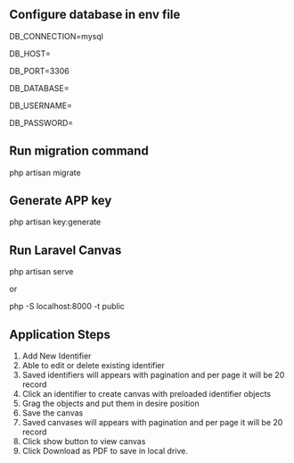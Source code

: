 ## Configure database in env file
DB_CONNECTION=mysql

DB_HOST=

DB_PORT=3306

DB_DATABASE=

DB_USERNAME=

DB_PASSWORD=

## Run migration command
php artisan migrate

## Generate APP key
php artisan key:generate

## Run Laravel Canvas
php artisan serve

or

php -S localhost:8000 -t public


## Application Steps
1. Add New Identifier
2. Able to edit or delete existing identifier
3. Saved identifiers will appears with pagination and per page it will be 20 record
4. Click an identifier to create canvas with preloaded identifier objects
5. Grag the objects and put them in desire position
6. Save the canvas
7. Saved canvases will appears with pagination and per page it will be 20 record
8. Click show button to view canvas
9. Click Download as PDF to save in local drive.
